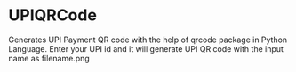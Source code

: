 # UPIQRCode
Generates UPI Payment QR code with the help of qrcode package in Python Language.</n>
Enter your UPI id and it will generate UPI QR code with the input name as filename.png
